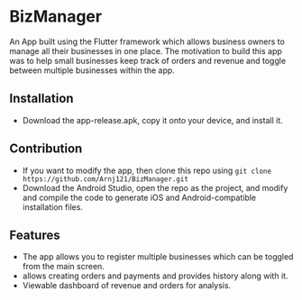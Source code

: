 # BizManager

An App built using the Flutter framework which allows business owners to manage all their businesses in one place. The motivation to build this app was to help small businesses keep track of orders and revenue and toggle between multiple businesses within the app.

## Installation
- Download the app-release.apk, copy it onto your device, and install it.
## Contribution
- If you want to modify the app, then clone this repo using ``git clone https://github.com/Arnj121/BizManager.git``
- Download the Android Studio, open the repo as the project, and modify and compile the code to generate iOS and Android-compatible installation files.

## Features
- The app allows you to register multiple businesses which can be toggled from the main screen.
- allows creating orders and payments and provides history along with it.
- Viewable dashboard of revenue and orders for analysis.
